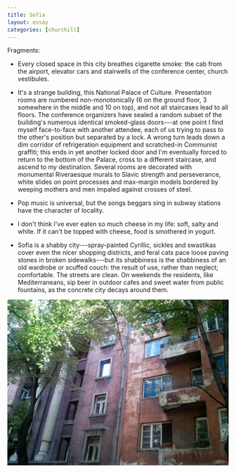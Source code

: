 ```yaml
---
title: Sofia
layout: essay
categories: [churchill]
---
```


Fragments:

- Every closed space in this city breathes cigarette smoke: the cab from the
  airport, elevator cars and stairwells of the conference center, church
  vestibules.

<!-- more -->

- It's a strange building, this National Palace of Culture. Presentation rooms are
  numbered non-monotonically (6 on the ground floor, 3 somewhere in the middle and
  10 on top), and not all staircases lead to all floors. The conference organizers
  have sealed a random subset of the building's numerous identical smoked-glass
  doors---at one point I find myself face-to-face with another attendee, each of
  us trying to pass to the other's position but separated by a lock. A
  wrong turn leads down a dim corridor of refrigeration equipment and
  scratched-in Communist graffiti; this ends in yet another locked door and I'm
  eventually forced to return to the bottom of the Palace, cross to a different
  staircase, and ascend to my destination. Several rooms are decorated with
  monumental Riveraesque murals to Slavic strength and perseverance, white slides
  on point processes and max-margin models bordered by weeping mothers and men
  impaled against crosses of steel.

- Pop music is universal, but the songs beggars sing in subway stations have the
  character of locality.

- I don't think I've ever eaten so much cheese in my life: soft, salty and
  white. If it can't be topped with cheese, food is smothered in yogurt.

- Sofia is a shabby city---spray-painted Cyrillic, sickles and swastikas cover even
  the nicer shopping districts, and feral cats pace loose paving stones in broken
  sidewalks---but its shabbiness is the shabbiness of an old wardrobe or scuffed
  couch: the result of use, rather than neglect; comfortable. The streets are
  clean. On weekends the residents, like Mediterraneans, sip beer in outdoor
  cafes and sweet water from public fountains, as the concrete city decays
  around them.

<img class='inline' src='../attachments/sofia-1.jpg' />
